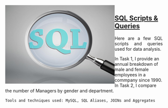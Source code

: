 <img align="left" width="350px" height="250px" src="https://raw.githubusercontent.com/Christiana-Asante/SQL/main/Photo_1.jpg">

## [SQL Scripts & Queries](https://github.com/Christiana-Asante/Portfolio.git)
<p align="justify">Here are a few SQL scripts and queries used for data analysis. </p>

<p>In Task 1, I provide an annual breakdown of male and female employees in a commpany since 1990. In Task 2, I compare the number of Managers by gender and department.</p>

    Tools and techniques used: MySQL, SQL Aliases, JOINs and Aggregates